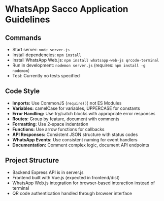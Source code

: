 # WhatsApp Sacco Application Guidelines

## Commands
- Start server: `node server.js`
- Install dependencies: `npm install` 
- Install WhatsApp Web.js: `npm install whatsapp-web-js qrcode-terminal`
- Run in development: `nodemon server.js` (requires: `npm install -g nodemon`)
- Test: Currently no tests specified

## Code Style
- **Imports:** Use CommonJS (`require()`) not ES Modules
- **Variables:** camelCase for variables, UPPERCASE for constants
- **Error Handling:** Use try/catch blocks with appropriate error responses
- **Routes:** Group by feature, document with comments
- **Formatting:** Use 2-space indentation
- **Functions:** Use arrow functions for callbacks
- **API Responses:** Consistent JSON structure with status codes
- **WhatsApp Events:** Use consistent naming for event handlers
- **Documentation:** Comment complex logic, document API endpoints

## Project Structure
- Backend Express API is in server.js
- Frontend built with Vue.js (expected in frontend/dist)
- WhatsApp Web.js integration for browser-based interaction instead of terminal
- QR code authentication handled through browser interface